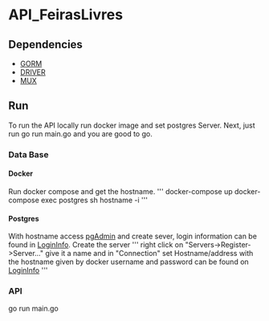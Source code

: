 # API_FeirasLivres

## Dependencies
- [GORM](https://gorm.io)
- [DRIVER](https://github.com/go-gorm/postgres)
- [MUX](https://github.com/gorilla/mux)

## Run
To run the API locally run docker image and set postgres Server.
Next, just run go run main.go and you are good to go.
### Data Base
#### Docker
Run docker compose and get the hostname.
'''
docker-compose up
docker-compose exec postgres sh
hostname -i
'''

#### Postgres
With hostname access [pgAdmin](http://localhost:54321) and create sever, login information can be found in [LoginInfo](https://github.com/Darklabel91/API_FeirasLivres/blob/main/docker-compose.yml).
Create the server
'''
right click on "Servers->Register->Server..."
give it a name and in "Connection" set Hostname/address with the hostname given by docker
username and password can be found on [LoginInfo](https://github.com/Darklabel91/API_FeirasLivres/blob/main/docker-compose.yml)
'''

### API
go run main.go
